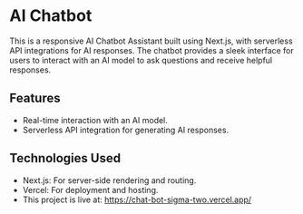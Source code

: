 # AI Chatbot 
This is a responsive AI Chatbot Assistant built using Next.js, with serverless API integrations for AI responses. The chatbot provides a sleek interface for users to interact with an AI model to ask questions and receive helpful responses.
## Features
- Real-time interaction with an AI model.
- Serverless API integration for generating AI responses.
## Technologies Used
- Next.js: For server-side rendering and routing.
- Vercel: For deployment and hosting.
- This project is live at: https://chat-bot-sigma-two.vercel.app/
